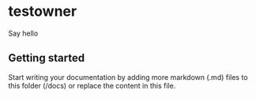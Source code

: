# testowner

Say hello

## Getting started

Start writing your documentation by adding more markdown (.md) files to this
folder (/docs) or replace the content in this file.